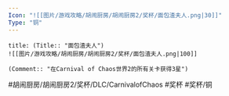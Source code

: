 ```yaml
---
Icon: "![[图片/游戏攻略/胡闹厨房/胡闹厨房2/奖杯/面包渣夫人.png|30]]"
Type: "铜"
---
```

```ad-common-bronze-trophy
title: (Title:: "面包渣夫人")
![[图片/游戏攻略/胡闹厨房/胡闹厨房2/奖杯/面包渣夫人.png|100]]

(Comment:: "在Carnival of Chaos世界2的所有关卡获得3星")
```

#胡闹厨房/胡闹厨房2/奖杯/DLC/CarnivalofChaos #奖杯 #奖杯/铜
